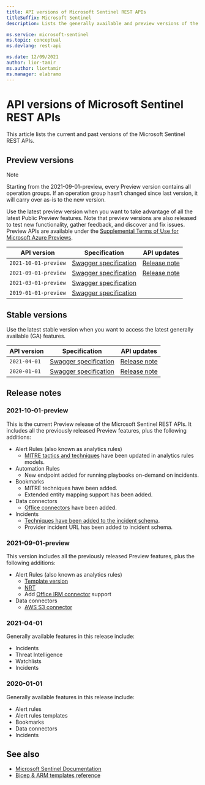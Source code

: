 ```yaml
---
title: API versions of Microsoft Sentinel REST APIs 
titleSuffix: Microsoft Sentinel
description: Lists the generally available and preview versions of the Microsoft Sentinel REST APIs.

ms.service: microsoft-sentinel
ms.topic: conceptual
ms.devlang: rest-api

ms.date: 12/09/2021
author: lior-tamir
ms.author: liortamir
ms.manager: elabramo
---
```


# API versions of Microsoft Sentinel REST APIs

This article lists the current and past versions of the Microsoft Sentinel REST APIs.

## Preview versions

> [!Note] 
> Starting from the 2021-09-01-preview, every Preview version contains all operation groups. If an operation group hasn’t changed since last version, it will carry over as-is to the new version.

Use the latest preview version when you want to take advantage of all the latest Public Preview features. Note that preview versions are also released to test new functionality, gather feedback, and discover and fix issues. Preview APIs are available under the [Supplemental Terms of Use for Microsoft Azure Previews](https://azure.microsoft.com/support/legal/preview-supplemental-terms/).


| API version | Specification | API updates |
|-------------|---------------|-------------|
| `2021-10-01-preview`  | [Swagger specification](https://github.com/Azure/azure-rest-api-specs/tree/main/specification/securityinsights/resource-manager/Microsoft.SecurityInsights/preview/2021-10-01-preview) | [Release note](#2021-10-01-preview) |
| `2021-09-01-preview`  | [Swagger specification](https://github.com/Azure/azure-rest-api-specs/tree/main/specification/securityinsights/resource-manager/Microsoft.SecurityInsights/preview/2021-09-01-preview) | [Release note](#2021-09-01-preview) |
| `2021-03-01-preview` | [Swagger specification](https://github.com/Azure/azure-rest-api-specs/tree/main/specification/securityinsights/resource-manager/Microsoft.SecurityInsights/preview/2021-03-01-preview) |
| `2019-01-01-preview` | [Swagger specification](https://github.com/Azure/azure-rest-api-specs/tree/main/specification/securityinsights/resource-manager/Microsoft.SecurityInsights/preview/2019-01-01-preview) |

## Stable versions

Use the latest stable version when you want to access the latest generally available (GA) features.

| API version | Specification | API updates |
|-------------|---------------|-------------|
| `2021-04-01` | [Swagger specification](https://github.com/Azure/azure-rest-api-specs/tree/main/specification/securityinsights/resource-manager/Microsoft.SecurityInsights/stable/2021-04-01) | [Release note](#2021-04-01) |
| `2020-01-01` | [Swagger specification](https://github.com/Azure/azure-rest-api-specs/tree/main/specification/securityinsights/resource-manager/Microsoft.SecurityInsights/stable/2020-01-01) | [Release note](#2020-01-01) |


## Release notes
<a name="2021-10-01-preview"></a>

### 2021-10-01-preview

This is the current Preview release of the Microsoft Sentinel REST APIs. It includes all the previously released Preview features, plus the following additions:

+ Alert Rules (also known as analytics rules)
  + [MITRE tactics and techniques](/azure/sentinel/whats-new#support-for-mitre-attck-techniques-public-preview) have been updated in analytics rules models.
+ Automation Rules
  +  New endpoint added for running playbooks on-demand on incidents.
+ Bookmarks
  +  MITRE techniques have been added.
  +  Extended entity mapping support has been added.
+ Data connectors
  + [Office connectors](/azure/sentinel/data-connectors-reference#microsoft-365-insider-risk-management-irm-preview) have been added.
+ Incidents
  +  [Techniques have been added to the incident schema](/azure/sentinel/whats-new#support-for-mitre-attck-techniques-public-preview).
  +  Provider incident URL has been added to incident schema.



<a name="2021-09-01-preview"></a>

### 2021-09-01-preview

This version includes all the previously released Preview features, plus the following additions:

+ Alert Rules (also known as analytics rules)
  + [Template version](/azure/sentinel/manage-analytics-rule-templates)
  + [NRT](/azure/sentinel/near-real-time-rules)
  + Add [Office IRM connector](/azure/sentinel/data-connectors-reference#microsoft-365-insider-risk-management-irm-preview) support
+ Data connectors
  + [AWS S3 connector](/azure/sentinel/connect-aws?tabs=s3)


<a name="2021-04-01"></a>

### 2021-04-01

Generally available features in this release include:

+ Incidents
+ Threat Intelligence
+ Watchlists
+ Incidents

<a name="2020-01-01"></a>

### 2020-01-01

Generally available features in this release include:

+ Alert rules
+ Alert rules templates
+ Bookmarks
+ Data connectors
+ Incidents


## See also

+ [Microsoft Sentinel Documentation](/azure/sentinel)
+ [Bicep & ARM templates reference](/azure/templates/microsoft.securityinsights/allversions)
